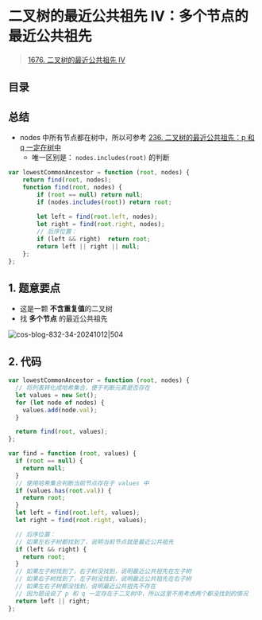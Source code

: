 
# 二叉树的最近公共祖先 IV：多个节点的最近公共祖先


> [1676. 二叉树的最近公共祖先 IV](https://leetcode.cn/problems/lowest-common-ancestor-of-a-binary-tree-iv/)


## 目录
<!-- toc -->
 ## 总结 

- nodes 中所有节点都在树中，所以可参考 [236. 二叉树的最近公共祖先：p 和 q 一定在树中](/post/5bx6qdeop6.html)
	- 唯一区别是： `nodes.includes(root)`  的判断

```javascript
var lowestCommonAncestor = function (root, nodes) {
    return find(root, nodes);
    function find(root, nodes) {
        if (root == null) return null;
        if (nodes.includes(root)) return root;
        
        let left = find(root.left, nodes);
        let right = find(root.right, nodes);
        // 后序位置：
        if (left && right)  return root;
        return left || right || null;
    };
};
```

## 1. 题意要点

- 这是一颗 **不含重复值**的二叉树
- 找 **多个节点** 的最近公共祖先

![cos-blog-832-34-20241012|504](https://blog-1310531898.cos.ap-beijing.myqcloud.com/832-34-20241012/Pasted%20image%2020240907095756.png)

## 2. 代码

```javascript
var lowestCommonAncestor = function (root, nodes) {
  // 将列表转化成哈希集合，便于判断元素是否存在
  let values = new Set();
  for (let node of nodes) {
    values.add(node.val);
  }

  return find(root, values);
};

var find = function (root, values) {
  if (root == null) {
    return null;
  }
  // 使用哈希集合判断当前节点存在于 values 中
  if (values.has(root.val)) {
    return root;
  }
  let left = find(root.left, values);
  let right = find(root.right, values);

  // 后序位置：
  // 如果左右子树都找到了，说明当前节点就是最近公共祖先
  if (left && right) {
    return root;
  }
  // 如果左子树找到了，右子树没找到，说明最近公共祖先在左子树
  // 如果右子树找到了，左子树没找到，说明最近公共祖先在右子树
  // 如果左右子树都没找到，说明最近公共祖先不存在
  // 因为题设说了 p 和 q 一定存在于二叉树中，所以这里不用考虑两个都没找到的情况
  return left || right;
};
```

